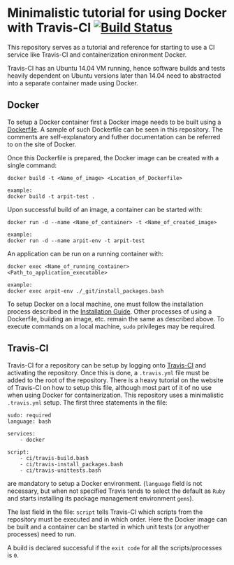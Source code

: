 # Minimalistic tutorial for using Docker with Travis-CI [![Build Status](https://travis-ci.org/ar13pit/docker-travis-ci-tutorial.svg?branch=master)](https://travis-ci.org/ar13pit/docker-travis-ci-tutorial)


This repository serves as a tutorial and reference for starting to use a CI service like Travis-CI and containerization enironment Docker.

Travis-CI has an Ubuntu 14.04 VM running, hence software builds and tests heavily dependent on Ubuntu versions later than 14.04 need to abstracted into a separate container made using Docker.

## Docker
To setup a Docker container first a Docker image needs to be built using a [Dockerfile](https://docs.docker.com/engine/reference/builder/). A sample of such Dockerfile can be seen in this repository. The comments are self-explanatory and futher documentation can be referred to on the site of Docker.

Once this Dockerfile is prepared, the Docker image can be created with a single command:
```
docker build -t <Name_of_image> <Location_of_Dockerfile>

example:
docker build -t arpit-test .
```

Upon successful build of an image, a container can be started with:
```
docker run -d --name <Name_of_container> -t <Name_of_created_image>

example:
docker run -d --name arpit-env -t arpit-test
```

An application can be run on a running container with:
```
docker exec <Name_of_running_container> <Path_to_application_executable>

example:
docker exec arpit-env ./_git/install_packages.bash
```

To setup Docker on a local machine, one must follow the installation process described in the [Installation Guide](https://docs.docker.com/install/). Other processes of using a Dockerfile, building an image, etc. remain the same as described above. To execute commands on a local machine, ```sudo``` privileges may be required.

## Travis-CI
Travis-CI for a repository can be setup by logging onto [Travis-CI](https://travis-ci.org/) and activating the repository. Once this is done, a ```.travis.yml``` file must be added to the root of the repository. There is a heavy tutorial on the website of Travis-CI on how to setup this file, although most part of it of no use when using Docker for containerization. This repository uses a minimalistic ```.travis.yml``` setup. The first three statements in the file:
```
sudo: required
language: bash

services:
    - docker
    
script:
    - ci/travis-build.bash
    - ci/travis-install_packages.bash
    - ci/travis-unittests.bash
```
are mandatory to setup a Docker environment. (```language``` field is not necessary, but when not specified Travis tends to select the default as ```Ruby``` and starts installing its package management environment ```gems```).

The last field in the file: ```script``` tells Travis-CI which scripts from the repository must be executed and in which order. Here the Docker image can be built and a container can be started in which unit tests (or anyother processes) need to run.

A build is declared successful if the ```exit code``` for all the scripts/processes is ```0```.
